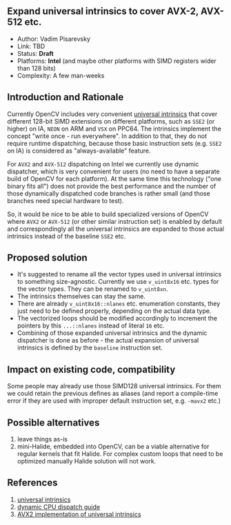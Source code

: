 ## Expand universal intrinsics to cover AVX-2, AVX-512 etc.

* Author: Vadim Pisarevsky
* Link: TBD
* Status: **Draft**
* Platforms: **Intel** (and maybe other platforms with SIMD registers wider than 128 bits)
* Complexity: A few man-weeks

## Introduction and Rationale

Currently OpenCV includes very convenient [universal intrinsics](https://docs.opencv.org/master/df/d91/group__core__hal__intrin.html) that cover different 128-bit SIMD extensions on different platforms, such as `SSE2` (or higher) on IA, `NEON` on ARM and `VSX` on PPC64. The intrinsics implement the concept "write once - run everywhere". In addition to that, they do not require runtime dispatching, because those basic instruction sets (e.g. `SSE2` on IA) is considered as "always-available" feature.

For `AVX2` and `AVX-512` dispatching on Intel we currently use dynamic dispatcher, which is very convenient for users (no need to have a separate build of OpenCV for each platform). At the same time this technology ("one binary fits all") does not provide the best performance and the number of those dynamically dispatched code branches is rather small (and those branches need special hardware to test).

So, it would be nice to be able to build specialized versions of OpenCV where `AVX2` or `AVX-512` (or other similar instruction set) is enabled by default and correspondingly all the universal intrinsics are expanded to those actual intrinsics instead of the baseline `SSE2` etc.

## Proposed solution

* It's suggested to rename all the vector types used in universal intrinsics to something size-agnostic. Currently we use `v_uint8x16` etc. types for the vector types. They can be renamed to `v_uint8xn`.
* The intrinsics themselves can stay the same.
* There are already `v_uint8x16::nlanes` etc. enumeration constants, they just need to be defined properly, depending on the actual data type.
* The vectorized loops should be modified accordingly to increment the pointers by this `...::nlanes` instead of literal `16` etc.
* Combining of those expanded universal intrinsics and the dynamic dispatcher is done as before - the actual expansion of universal intrinsics is defined by the `baseline` instruction set.

## Impact on existing code, compatibility

Some people may already use those SIMD128 universal intrinsics. For them we could retain the previous defines as aliases (and report a compile-time error if they are used with improper default instruction set, e.g. `-mavx2` etc.)

## Possible alternatives

1. leave things as-is
1. mini-Halide, embedded into OpenCV, can be a viable alternative for regular kernels that fit Halide. For complex custom loops that need to be optimized manually Halide solution will not work.

## References

1. [universal intrinsics](https://docs.opencv.org/master/df/d91/group__core__hal__intrin.html)
1. [dynamic CPU dispatch guide](CPU-optimizations-build-options)
1. [AVX2 implementation of universal intrinsics](https://github.com/opencv/opencv/pull/10708)
